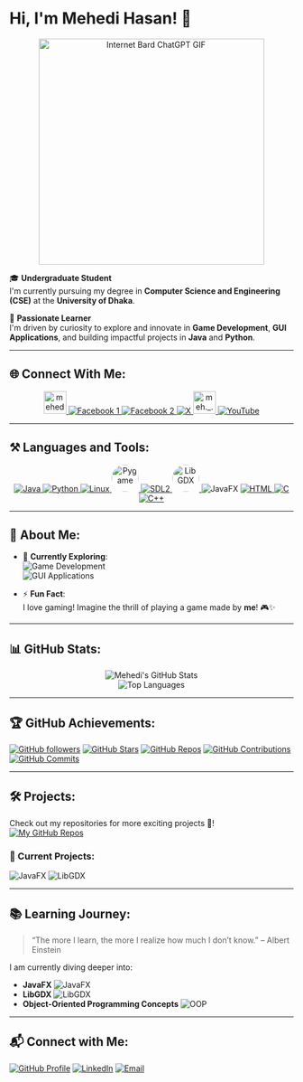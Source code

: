 # Hi, I'm Mehedi Hasan! 👋

<p align="center">
  <img src="https://media.giphy.com/media/0lGd2OXXHe4tFhb7Wh/giphy.gif" alt="Internet Bard ChatGPT GIF" width="400"/>
</p>

🎓 **Undergraduate Student**  
I'm currently pursuing my degree in **Computer Science and Engineering (CSE)** at the **University of Dhaka**.

🌟 **Passionate Learner**  
I'm driven by curiosity to explore and innovate in **Game Development**, **GUI Applications**, and building impactful projects in **Java** and **Python**.

---

## 🌐 Connect With Me:

<p align="center">
  <a href="https://www.linkedin.com/in/mehedi-hasan-146a77307/">
    <img src="https://raw.githubusercontent.com/rahuldkjain/github-profile-readme-generator/master/src/images/icons/Social/linked-in-alt.svg" alt="mehedi-hasan-146a77307" height="40" width="40"/>
  </a>
  <a href="https://www.facebook.com/profile.php?id=100066649462473">
    <img src="https://img.icons8.com/fluency/48/000000/facebook-new.png" alt="Facebook 1" />
  </a>
  <a href="https://www.facebook.com/profile.php?id=100027011960450">
    <img src="https://img.icons8.com/fluency/48/000000/facebook-new.png" alt="Facebook 2" />
  </a>
  <a href="https://x.com/MehediHasa47803">
    <img src="https://img.icons8.com/color/48/000000/twitter--v1.png" alt="X" />
  </a>
  <a href="https://instagram.com/meh._.edii">
    <img src="https://raw.githubusercontent.com/rahuldkjain/github-profile-readme-generator/master/src/images/icons/Social/instagram.svg" alt="meh._.edii" height="40" width="40" />
  </a>
  <a href="https://www.youtube.com/@MHmeHeDi_22">
    <img src="https://img.icons8.com/color/48/000000/youtube-play.png" alt="YouTube" />
  </a>
</p>

---


## ⚒️ Languages and Tools:

<p align="center">
  <a href="https://www.oracle.com/java/">
    <img src="https://img.icons8.com/color/48/000000/java-coffee-cup-logo--v1.png" alt="Java" />
  </a>
  <a href="https://www.python.org/">
    <img src="https://img.icons8.com/color/48/000000/python--v1.png" alt="Python" />
  </a>
  <a href="https://www.linux.org/">
    <img src="https://img.icons8.com/color/48/000000/linux--v1.png" alt="Linux" />
  </a>
  <a href="https://www.pygame.org/">
    <img src="https://www.pygame.org/docs/_images/pygame_logo.png" alt="Pygame" width="48" height="48" style="border-radius:50%;" />
  </a>
  <a href="https://libsdl.org/">
    <img src="https://img.icons8.com/color/48/000000/open-source.png" alt="SDL2" />
  </a>
  <a href="https://libgdx.com/">
    <img src="https://raw.githubusercontent.com/libgdx/libgdx/master/tests/gdx-tests-android/assets/data/badlogic.jpg" alt="LibGDX" width="48" height="48" style="border-radius:50%;" />
  </a>
    <a><img src="https://img.shields.io/badge/JavaFX-2C3E50?style=for-the-badge&logo=Java&logoColor=white" alt="JavaFX" /></a>
  <a href="https://html.com/">
    <img src="https://img.icons8.com/color/48/000000/html-5--v1.png" alt="HTML" />
  </a>
  <a href="https://en.wikipedia.org/wiki/C_(programming_language)">
    <img src="https://img.icons8.com/color/48/000000/c-programming.png" alt="C" />
  </a>
  <a href="https://isocpp.org/">
    <img src="https://img.icons8.com/color/48/000000/c-plus-plus-logo.png" alt="C++" />
  </a>
</p>


---

## 🌱 About Me:
- 🔭 **Currently Exploring**:  
  ![Game Development](https://img.shields.io/badge/Game_Development-%230000ff.svg?style=flat-square)  
  ![GUI Applications](https://img.shields.io/badge/GUI_Applications-%230000ff.svg?style=flat-square)

- ⚡ **Fun Fact**:  
  I love gaming! Imagine the thrill of playing a game made by **me**! 🎮✨

---

## 📊 GitHub Stats:

<p align="center">
  <img src="https://github-readme-stats.vercel.app/api?username=hasan-mehedii&show_icons=true&theme=radical" alt="Mehedi's GitHub Stats" />
  <br />
  <img src="https://github-readme-stats.vercel.app/api/top-langs/?username=hasan-mehedii&layout=compact&theme=radical" alt="Top Languages" />
</p>

---

## 🏆 GitHub Achievements:
[![GitHub followers](https://img.shields.io/github/followers/hasan-mehedii?style=flat-square)](https://github.com/hasan-mehedii)
[![GitHub Stars](https://img.shields.io/github/stars/hasan-mehedii?style=flat-square)](https://github.com/hasan-mehedii?tab=stars)
[![GitHub Repos](https://img.shields.io/github/repo-count/hasan-mehedii?style=flat-square)](https://github.com/hasan-mehedii?tab=repositories)
[![GitHub Contributions](https://img.shields.io/github/contributors/hasan-mehedii?style=flat-square)](https://github.com/hasan-mehedii)
[![GitHub Commits](https://img.shields.io/github/commits-since/hasan-mehedii/hasan-mehedii/master?style=flat-square)](https://github.com/hasan-mehedii)

---

## 🛠️ Projects:
Check out my repositories for more exciting projects 🚀!  
[![My GitHub Repos](https://img.shields.io/badge/My_Repositories-%23121011.svg?style=flat-square&logo=github&logoColor=white)](https://github.com/hasan-mehedii?tab=repositories)

### 🔹 Current Projects:
![JavaFX](https://img.shields.io/badge/JavaFX-%23FF9A00.svg?style=flat-square&logo=java&logoColor=white)
![LibGDX](https://img.shields.io/badge/LibGDX-%23E34F26.svg?style=flat-square&logo=libgdx&logoColor=white)

---

## 📚 Learning Journey:
> “The more I learn, the more I realize how much I don’t know.” – Albert Einstein  

I am currently diving deeper into:  
- **JavaFX** ![JavaFX](https://img.shields.io/badge/JavaFX-%23FF9A00.svg?style=flat-square&logo=java&logoColor=white)  
- **LibGDX** ![LibGDX](https://img.shields.io/badge/LibGDX-%23E34F26.svg?style=flat-square&logo=libgdx&logoColor=white)  
- **Object-Oriented Programming Concepts** ![OOP](https://img.shields.io/badge/OOP-%2300A86B.svg?style=flat-square&logo=c%2B%2B&logoColor=white)  

---

## 📬 Connect with Me:
[![GitHub Profile](https://img.shields.io/badge/GitHub-hasan--mehedii-%23121011.svg?style=flat-square&logo=github&logoColor=white)](https://github.com/hasan-mehedii)
[![LinkedIn](https://img.shields.io/badge/LinkedIn-Connect-blue?style=flat-square&logo=linkedin)](https://www.linkedin.com/in/your-profile/)
[![Email](https://img.shields.io/badge/Email-Contact-orange?style=flat-square&logo=gmail&logoColor=white)](mailto:your-email@example.com)
